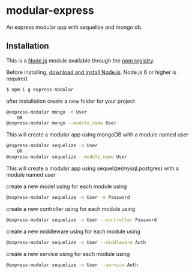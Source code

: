 # modular-express
An express modular app with sequelize and mongo db.

## Installation

This is a [Node.js](https://nodejs.org/en/) module available through the
[npm registry](https://www.npmjs.com/).

Before installing, [download and install Node.js](https://nodejs.org/en/download/).
Node.js 6 or higher is required.

```bash
$ npm i g express-modular
```
after installation create a new folder for your project

```bash
@express-modular mongo -n User 
    OR
@express-modular mongo --module_name User
```

This will create a modular app using mongoDB with a module named user

```bash
@express-modular sequelize -n User 
    OR
@express-modular sequelize --module_name User
```

This will create a modular app using sequelize(mysql,postgres) with a module named user

create a new model using for each module using

```bash
@express-modular sequelize -n User -m Password
```
create a new controller using for each module using

```bash
@express-modular sequelize -n User --controller Password
```
create a new middleware using for each module using

```bash
@express-modular sequelize -n User --middleware Auth
```
create a new service using for each module using

```bash
@express-modular sequelize -n User --service Auth
```
